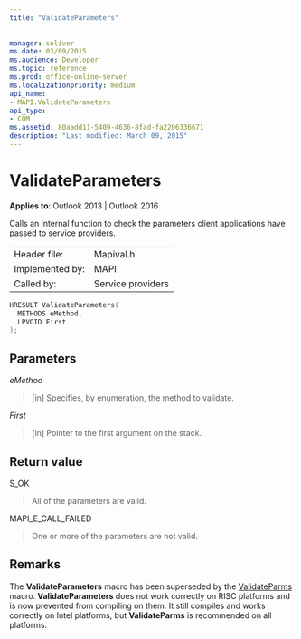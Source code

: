 ```yaml
---
title: "ValidateParameters"
 
 
manager: soliver
ms.date: 03/09/2015
ms.audience: Developer
ms.topic: reference
ms.prod: office-online-server
ms.localizationpriority: medium
api_name:
- MAPI.ValidateParameters
api_type:
- COM
ms.assetid: 80aadd11-5409-4636-8fad-fa2206336671
description: "Last modified: March 09, 2015"
---
```


# ValidateParameters

  
  
**Applies to**: Outlook 2013 | Outlook 2016 
  
Calls an internal function to check the parameters client applications have passed to service providers. 
  
|||
|:-----|:-----|
|Header file:  <br/> |Mapival.h  <br/> |
|Implemented by:  <br/> |MAPI  <br/> |
|Called by:  <br/> |Service providers  <br/> |
   
```cpp
HRESULT ValidateParameters(
  METHODS eMethod,
  LPVOID First
);
```

## Parameters

 _eMethod_
  
> [in] Specifies, by enumeration, the method to validate. 
    
 _First_
  
> [in] Pointer to the first argument on the stack.
    
## Return value

S_OK 
  
> All of the parameters are valid. 
    
MAPI_E_CALL_FAILED 
  
> One or more of the parameters are not valid.
    
## Remarks

The **ValidateParameters** macro has been superseded by the [ValidateParms](validateparms.md) macro. **ValidateParameters** does not work correctly on RISC platforms and is now prevented from compiling on them. It still compiles and works correctly on Intel platforms, but **ValidateParms** is recommended on all platforms. 
  

